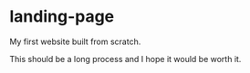 # landing-page
My first website built from scratch.

This should be a long process and I hope it would be worth it.
